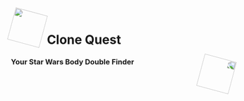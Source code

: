 # <img src="https://slackmojis.com/emojis/30922-vader_point/download" style="width: 75px; rotate: 15deg;"/> Clone Quest
### Your Star Wars Body Double Finder <img src="https://slackmojis.com/emojis/30922-vader_point/download" style="transform: scaleX(-1); width: 75px; rotate: 15deg; float: right;"/>
